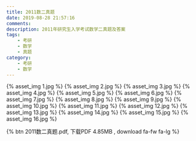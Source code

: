 ```yaml
---
title: 2011数二真题
date: 2019-08-28 21:57:16
comments:
description: 2011年研究生入学考试数学二真题及答案
tags:
	- 考研
	- 数学
	- 真题
category:
	- 考研
	- 数学
---
```


{% asset_img 1.jpg %}
{% asset_img 2.jpg %}
{% asset_img 3.jpg %}
{% asset_img 4.jpg %}
{% asset_img 5.jpg %}
{% asset_img 6.jpg %}
{% asset_img 7.jpg %}
{% asset_img 8.jpg %}
{% asset_img 9.jpg %}
{% asset_img 10.jpg %}
{% asset_img 11.jpg %}
{% asset_img 12.jpg %}
{% asset_img 13.jpg %}
{% asset_img 14.jpg %}
{% asset_img 15.jpg %}
{% asset_img 16.jpg %}

{% btn 2011数二真题.pdf, 下载PDF 4.85MB , download fa-fw fa-lg %}